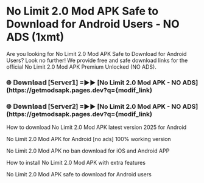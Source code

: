 # No Limit 2.0 Mod APK Safe to Download for Android Users - NO ADS (1xmt)

Are you looking for No Limit 2.0 Mod APK Safe to Download for Android Users? Look no further! We provide free and safe download links for the official No Limit 2.0 Mod APK Premium Unlocked (NO ADS).

<h3> 🌐 𝔻𝕠𝕨𝕟𝕝𝕠𝕒𝕕 [𝕊𝕖𝕣𝕧𝕖𝕣𝟙] =►► [No Limit 2.0 Mod APK - NO ADS](https://getmodsapk.pages.dev?q={modif_link)</h3>

<h3> 🌐 𝔻𝕠𝕨𝕟𝕝𝕠𝕒𝕕 [𝕊𝕖𝕣𝕧𝕖𝕣𝟚] =►► [No Limit 2.0 Mod APK - NO ADS](https://getmodsapk.pages.dev?q={modif_link)</h3>

How to download No Limit 2.0 Mod APK latest version 2025 for Android

No Limit 2.0 Mod APK for Android [no ads] 100% working version

No Limit 2.0 Mod APK no ban download for iOS and Android APP

How to install No Limit 2.0 Mod APK with extra features

No Limit 2.0 Mod APK safe to download for Android users